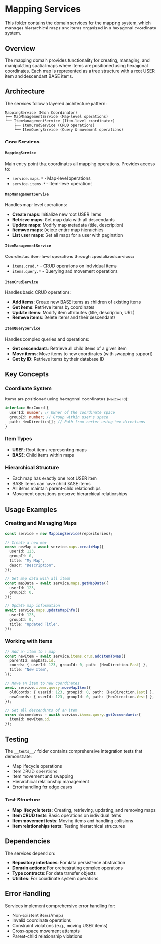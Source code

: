 # Mapping Services

This folder contains the domain services for the mapping system, which manages hierarchical maps and items organized in a hexagonal coordinate system.

## Overview

The mapping domain provides functionality for creating, managing, and manipulating spatial maps where items are positioned using hexagonal coordinates. Each map is represented as a tree structure with a root USER item and descendant BASE items.

## Architecture

The services follow a layered architecture pattern:

```
MappingService (Main Coordinator)
├── MapManagementService (Map-level operations)
└── ItemManagementService (Item-level coordinator)
    ├── ItemCrudService (CRUD operations)
    └── ItemQueryService (Query & movement operations)
```

### Core Services

#### `MappingService`

Main entry point that coordinates all mapping operations. Provides access to:

- `service.maps.*` - Map-level operations
- `service.items.*` - Item-level operations

#### `MapManagementService`

Handles map-level operations:

- **Create maps**: Initialize new root USER items
- **Retrieve maps**: Get map data with all descendants
- **Update maps**: Modify map metadata (title, description)
- **Remove maps**: Delete entire map hierarchies
- **List user maps**: Get all maps for a user with pagination

#### `ItemManagementService`

Coordinates item-level operations through specialized services:

- `items.crud.*` - CRUD operations on individual items
- `items.query.*` - Querying and movement operations

#### `ItemCrudService`

Handles basic CRUD operations:

- **Add items**: Create new BASE items as children of existing items
- **Get items**: Retrieve items by coordinates
- **Update items**: Modify item attributes (title, description, URL)
- **Remove items**: Delete items and their descendants

#### `ItemQueryService`

Handles complex queries and operations:

- **Get descendants**: Retrieve all child items of a given item
- **Move items**: Move items to new coordinates (with swapping support)
- **Get by ID**: Retrieve items by their database ID

## Key Concepts

### Coordinate System

Items are positioned using hexagonal coordinates (`HexCoord`):

```typescript
interface HexCoord {
  userId: number; // Owner of the coordinate space
  groupId: number; // Group within user's space
  path: HexDirection[]; // Path from center using hex directions
}
```

### Item Types

- **USER**: Root items representing maps
- **BASE**: Child items within maps

### Hierarchical Structure

- Each map has exactly one root USER item
- BASE items can have child BASE items
- All items maintain parent-child relationships
- Movement operations preserve hierarchical relationships

## Usage Examples

### Creating and Managing Maps

```typescript
const service = new MappingService(repositories);

// Create a new map
const newMap = await service.maps.createMap({
  userId: 123,
  groupId: 0,
  title: "My Map",
  descr: "Description",
});

// Get map data with all items
const mapData = await service.maps.getMapData({
  userId: 123,
  groupId: 0,
});

// Update map information
await service.maps.updateMapInfo({
  userId: 123,
  groupId: 0,
  title: "Updated Title",
});
```

### Working with Items

```typescript
// Add an item to a map
const newItem = await service.items.crud.addItemToMap({
  parentId: mapData.id,
  coords: { userId: 123, groupId: 0, path: [HexDirection.East] },
  title: "New Item",
});

// Move an item to new coordinates
await service.items.query.moveMapItem({
  oldCoords: { userId: 123, groupId: 0, path: [HexDirection.East] },
  newCoords: { userId: 123, groupId: 0, path: [HexDirection.West] },
});

// Get all descendants of an item
const descendants = await service.items.query.getDescendants({
  itemId: newItem.id,
});
```

## Testing

The `__tests__/` folder contains comprehensive integration tests that demonstrate:

- Map lifecycle operations
- Item CRUD operations
- Item movement and swapping
- Hierarchical relationship management
- Error handling for edge cases

### Test Structure

- **Map lifecycle tests**: Creating, retrieving, updating, and removing maps
- **Item CRUD tests**: Basic operations on individual items
- **Item movement tests**: Moving items and handling collisions
- **Item relationships tests**: Testing hierarchical structures

## Dependencies

The services depend on:

- **Repository interfaces**: For data persistence abstraction
- **Domain actions**: For orchestrating complex operations
- **Type contracts**: For data transfer objects
- **Utilities**: For coordinate system operations

## Error Handling

Services implement comprehensive error handling for:

- Non-existent items/maps
- Invalid coordinate operations
- Constraint violations (e.g., moving USER items)
- Cross-space movement attempts
- Parent-child relationship violations
